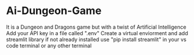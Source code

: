 # Ai-Dungeon-Game
It is a Dungeon and Dragons game but with a twist of Artificial Intelligence
Add your API key in a file called ".env"
Create a virtual enviorment and add streamlit library if not already installed use "pip install streamlit" in your vs code terminal or any other terminal
